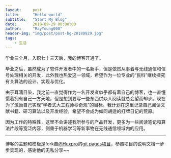 ```yaml
---
layout:     post
title:      "Hello world"
subtitle:   "Start My Blog"
date:       2018-09-29 00:00:00
author:     "RayYoung000"
header-img: "img/post/post-bg-20180929.jpg"
tags:
    - 生活
---
```


毕业三个月，入职七十三天后，我的博客开通了。

毕业之后，虽然成为了软件开发者中的一名新手，但是依然从事着与无线通信和信号处理相关的开发，此外我也热爱这一领域，希望作为一位专业的“民科”继续探究有关算法的设计、实现与优化。

由于耳濡目染，我之前一直觉得作为一名开发者似乎都有着自己的博客，也一直憧憬着拥有自己一方天地，但是想到要写一些东西供众人阅读就总会望而却步。现在为了激励自己实现“学者式大工程师秒奇观”的目标，我计划在这里记录自己阅读文献书籍、研习算法以及开发经验，希望不会成为如同胡适的打牌日记的荒原。

因为工作的特殊性，这里不会讲述我所参与的产品开发，更多为一些阅读笔记和算法片段等宽泛内容，侧重于机器学习等新事物在无线通信领域内的应用。

---

博客的主题和模板是fork自[@Huxpro](https://github.com/Huxpro)的[git pages项目](https://github.com/Huxpro/huxpro.github.io)，参照项目的说明文档一步步实现的，感谢他的无私分享~~